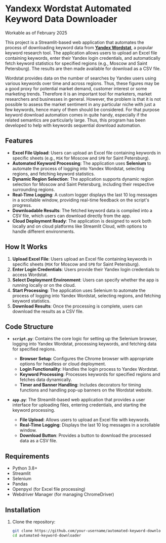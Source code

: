 # Yandexx Wordstat Automated Keyword Data Downloader

Workable as of February 2025

This project is a Streamlit-based web application that automates the process of downloading keyword data from [**Yandex Wordstat**](https://wordstat.yandex.ru/), a popular keyword research tool. The application allows users to upload an Excel file containing keywords, enter their Yandex login credentials, and automatically fetch keyword statistics for specified regions (e.g., Moscow and Saint Petersburg). The results are then made available for download as a CSV file.

Wordstat provides data on the number of searches by Yandex users using various keywords over time and across regions. Thus, these figures may be a good proxy for potential market demand, customer interest or some marketing trends. Therefore it is an important tool for marketers, market researchers and businesses in general. However, the problem is that it is not possible to assess the market sentiment in any particular niche with just a few keywords, hence many of them should be considered. For that purpose keyword download automation comes in quite handy, especially if the related semantics are particularly large. Thus, this program has been developed to help with keywords sequential download automation.

## Features

- **Excel File Upload**: Users can upload an Excel file containing keywords in specific sheets (e.g., `MSK` for Moscow and `SPB` for Saint Petersburg).
- **Automated Keyword Processing**: The application uses **Selenium** to automate the process of logging into Yandex Wordstat, selecting regions, and fetching keyword statistics.
- **Dynamic Region Selection**: The application supports dynamic region selection for Moscow and Saint Petersburg, including their respective surrounding regions.
- **Real-Time Logging**: A custom logger displays the last 10 log messages in a scrollable window, providing real-time feedback on the script's progress.
- **Downloadable Results**: The fetched keyword data is compiled into a CSV file, which users can download directly from the app.
- **Cloud Deployment Ready**: The application is designed to work both locally and on cloud platforms like Streamlit Cloud, with options to handle different environments.

## How It Works

1. **Upload Excel File**: Users upload an Excel file containing keywords in specific sheets (`MSK` for Moscow and `SPB` for Saint Petersburg).
2. **Enter Login Credentials**: Users provide their Yandex login credentials to access Wordstat.
3. **Select Deployment Environment**: Users can specify whether the app is running locally or on the cloud.
4. **Start Processing**: The application uses Selenium to automate the process of logging into Yandex Wordstat, selecting regions, and fetching keyword statistics.
5. **Download Results**: Once the processing is complete, users can download the results as a CSV file.

## Code Structure

- **`script.py`**: Contains the core logic for setting up the Selenium browser, logging into Yandex Wordstat, processing keywords, and fetching data for specified regions.
  - **Browser Setup**: Configures the Chrome browser with appropriate options for headless or cloud deployment.
  - **Login Functionality**: Handles the login process to Yandex Wordstat.
  - **Keyword Processing**: Processes keywords for specified regions and fetches data dynamically.
  - **Timer and Banner Handling**: Includes decorators for timing functions and handling pop-up banners on the Wordstat website.

- **`app.py`**: The Streamlit-based web application that provides a user interface for uploading files, entering credentials, and starting the keyword processing.
  - **File Upload**: Allows users to upload an Excel file with keywords.
  - **Real-Time Logging**: Displays the last 10 log messages in a scrollable window.
  - **Download Button**: Provides a button to download the processed data as a CSV file.

## Requirements

- Python 3.8+
- Streamlit
- Selenium
- Pandas
- Openpyxl (for Excel file processing)
- Webdriver Manager (for managing ChromeDriver)

## Installation

1. Clone the repository:
   ```bash
   git clone https://github.com/your-username/automated-keyword-downloader.git
   cd automated-keyword-downloader
